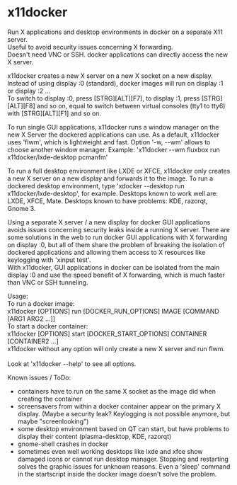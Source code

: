 # x11docker
Run X applications and desktop environments in docker on a separate X11 server.<br>
Useful to avoid security issues concerning X forwarding.<br>
Doesn't need VNC or SSH. docker applications can directly access the new X server.<br>

x11docker creates a new X server on a new X socket on a new display. Instead of using
display :0 (standard), docker images will run on display :1 or display :2 ...<br>
To switch to display :0, press [STRG][ALT][F7], to display :1, press [STRG][ALT][F8] and so on, 
equal to switch between virtual consoles (tty1 to tty6) with [STRG][ALT][F1] and so on.

To run single GUI applications, x11docker runs a window manager on the new X Server the dockered
applications can use. As a default, x11docker uses 'flwm', which is lightweight and fast. 
Option '-w, --wm' allows to choose another window manager. 
Example: 'x11docker --wm fluxbox run x11docker/lxde-desktop pcmanfm'

To run a full desktop environment like LXDE or XFCE, x11docker only creates a new X server on a new display
and forwards it to the image. To run a dockered desktop environment, type 'xdocker --desktop run x11docker/lxde-desktop', for example. 
Desktops known to work well are: LXDE, XFCE, Mate.
Desktops known to have problems: KDE, razorqt, Gnome 3.

Using a separate X server / a new display for docker GUI applications avoids issues concerning 
security leaks inside a running X server. There are some solutions in the web to run docker GUI 
applications with X forwarding on display :0, but all of them share the problem of breaking the isolation
of dockered applications and allowing them access to X resources like keylogging with 'xinput test'.<br>
With x11docker, GUI applications in docker can be isolated from the main display :0 and use the speed benefit
of X forwarding, which is much faster than VNC or SSH tunneling.
<br>

Usage:<br>
To run a docker image:<br>
   x11docker [OPTIONS] run [DOCKER_RUN_OPTIONS] IMAGE [COMMAND [ARG1 ARG2 ...]]<br>
To start a docker container:<br>
   x11docker [OPTIONS] start [DOCKER_START_OPTIONS] CONTAINER [CONTAINER2 ...]<br>
x11docker without any option will only create a new X server and run flwm.<br>
<br>
Look at 'x11docker --help' to see all options.<br>


Known issues / ToDo:

 - containers have to run on the same X socket as the image did when creating the container
 - screensavers from within a docker container appear on the primary X display. (Maybe a security leak? Keylogging is not possible anymore, but maybe "screenlooking")
 - some desktop environment based on QT can start, but have problems to display their content (plasma-desktop, KDE, razorqt)
 - gnome-shell crashes in docker
 - sometimes even well working desktops like lxde and xfce show damaged icons or cannot run desktop manager. Stopping and restarting solves the graphic issues for unknown reasons. Even a 'sleep' command in the startscript inside the docker image doesn't solve the problem.
